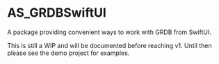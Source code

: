 # AS_GRDBSwiftUI

A package providing convenient ways to work with GRDB from SwiftUI. 

This is still a WIP and will be documented before reaching v1. Until then please see the demo project for examples.
